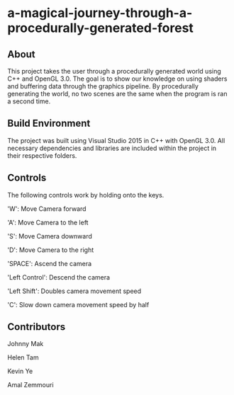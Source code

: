# a-magical-journey-through-a-procedurally-generated-forest

## About
This project takes the user through a procedurally generated world using C++ and OpenGL 3.0. The goal is to show our knowledge on using shaders and buffering data through the graphics pipeline. By procedurally generating the world, no two scenes are the same when the program is ran a second time.

## Build Environment
The project was built using Visual Studio 2015 in C++ with OpenGL 3.0. All necessary dependencies and libraries are included within the project in their respective folders.

## Controls
The following controls work by holding onto the keys.

'W': Move Camera forward

'A': Move Camera to the left

'S': Move Camera downward

'D': Move Camera to the right

'SPACE': Ascend the camera 

'Left Control': Descend the camera 

'Left Shift': Doubles camera movement speed

'C': Slow down camera movement speed by half

## Contributors
Johnny Mak

Helen Tam

Kevin Ye

Amal Zemmouri
